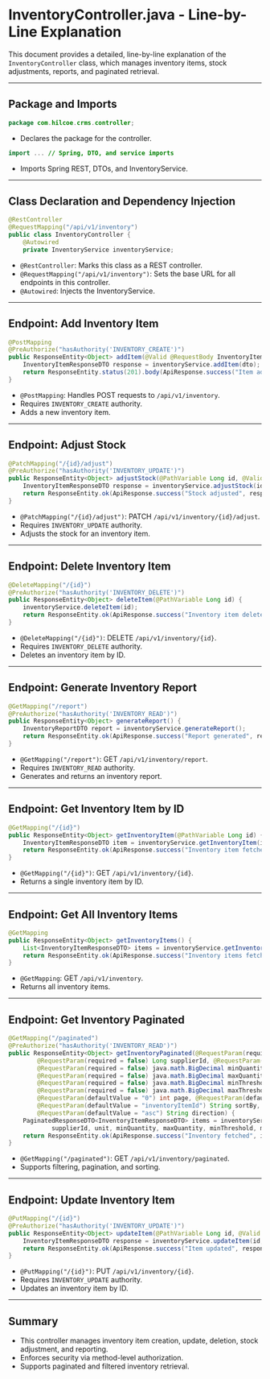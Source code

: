 # InventoryController.java - Line-by-Line Explanation

This document provides a detailed, line-by-line explanation of the `InventoryController` class, which manages inventory items, stock adjustments, reports, and paginated retrieval.

---

## Package and Imports

```java
package com.hilcoe.crms.controller;
```
- Declares the package for the controller.

```java
import ... // Spring, DTO, and service imports
```
- Imports Spring REST, DTOs, and InventoryService.

---

## Class Declaration and Dependency Injection

```java
@RestController
@RequestMapping("/api/v1/inventory")
public class InventoryController {
    @Autowired
    private InventoryService inventoryService;
```
- `@RestController`: Marks this class as a REST controller.
- `@RequestMapping("/api/v1/inventory")`: Sets the base URL for all endpoints in this controller.
- `@Autowired`: Injects the InventoryService.

---

## Endpoint: Add Inventory Item

```java
@PostMapping
@PreAuthorize("hasAuthority('INVENTORY_CREATE')")
public ResponseEntity<Object> addItem(@Valid @RequestBody InventoryItemDTO dto) {
    InventoryItemResponseDTO response = inventoryService.addItem(dto);
    return ResponseEntity.status(201).body(ApiResponse.success("Item added", response));
}
```
- `@PostMapping`: Handles POST requests to `/api/v1/inventory`.
- Requires `INVENTORY_CREATE` authority.
- Adds a new inventory item.

---

## Endpoint: Adjust Stock

```java
@PatchMapping("/{id}/adjust")
@PreAuthorize("hasAuthority('INVENTORY_UPDATE')")
public ResponseEntity<Object> adjustStock(@PathVariable Long id, @Valid @RequestBody StockAdjustmentDTO dto) {
    InventoryItemResponseDTO response = inventoryService.adjustStock(id, dto);
    return ResponseEntity.ok(ApiResponse.success("Stock adjusted", response));
}
```
- `@PatchMapping("/{id}/adjust")`: PATCH `/api/v1/inventory/{id}/adjust`.
- Requires `INVENTORY_UPDATE` authority.
- Adjusts the stock for an inventory item.

---

## Endpoint: Delete Inventory Item

```java
@DeleteMapping("/{id}")
@PreAuthorize("hasAuthority('INVENTORY_DELETE')")
public ResponseEntity<Object> deleteItem(@PathVariable Long id) {
    inventoryService.deleteItem(id);
    return ResponseEntity.ok(ApiResponse.success("Inventory item deleted", null));
}
```
- `@DeleteMapping("/{id}")`: DELETE `/api/v1/inventory/{id}`.
- Requires `INVENTORY_DELETE` authority.
- Deletes an inventory item by ID.

---

## Endpoint: Generate Inventory Report

```java
@GetMapping("/report")
@PreAuthorize("hasAuthority('INVENTORY_READ')")
public ResponseEntity<Object> generateReport() {
    InventoryReportDTO report = inventoryService.generateReport();
    return ResponseEntity.ok(ApiResponse.success("Report generated", report));
}
```
- `@GetMapping("/report")`: GET `/api/v1/inventory/report`.
- Requires `INVENTORY_READ` authority.
- Generates and returns an inventory report.

---

## Endpoint: Get Inventory Item by ID

```java
@GetMapping("/{id}")
public ResponseEntity<Object> getInventoryItem(@PathVariable Long id) {
    InventoryItemResponseDTO item = inventoryService.getInventoryItem(id);
    return ResponseEntity.ok(ApiResponse.success("Inventory item fetched", item));
}
```
- `@GetMapping("/{id}")`: GET `/api/v1/inventory/{id}`.
- Returns a single inventory item by ID.

---

## Endpoint: Get All Inventory Items

```java
@GetMapping
public ResponseEntity<Object> getInventoryItems() {
    List<InventoryItemResponseDTO> items = inventoryService.getInventoryItems();
    return ResponseEntity.ok(ApiResponse.success("Inventory items fetched", items));
}
```
- `@GetMapping`: GET `/api/v1/inventory`.
- Returns all inventory items.

---

## Endpoint: Get Inventory Paginated

```java
@GetMapping("/paginated")
@PreAuthorize("hasAuthority('INVENTORY_READ')")
public ResponseEntity<Object> getInventoryPaginated(@RequestParam(required = false) String name,
        @RequestParam(required = false) Long supplierId, @RequestParam(required = false) String unit,
        @RequestParam(required = false) java.math.BigDecimal minQuantity,
        @RequestParam(required = false) java.math.BigDecimal maxQuantity,
        @RequestParam(required = false) java.math.BigDecimal minThreshold,
        @RequestParam(required = false) java.math.BigDecimal maxThreshold,
        @RequestParam(defaultValue = "0") int page, @RequestParam(defaultValue = "10") int size,
        @RequestParam(defaultValue = "inventoryItemId") String sortBy,
        @RequestParam(defaultValue = "asc") String direction) {
    PaginatedResponseDTO<InventoryItemResponseDTO> items = inventoryService.getInventoryPaginatedAdvanced(name,
            supplierId, unit, minQuantity, maxQuantity, minThreshold, maxThreshold, page, size, sortBy, direction);
    return ResponseEntity.ok(ApiResponse.success("Inventory fetched", items));
}
```
- `@GetMapping("/paginated")`: GET `/api/v1/inventory/paginated`.
- Supports filtering, pagination, and sorting.

---

## Endpoint: Update Inventory Item

```java
@PutMapping("/{id}")
@PreAuthorize("hasAuthority('INVENTORY_UPDATE')")
public ResponseEntity<Object> updateItem(@PathVariable Long id, @Valid @RequestBody InventoryItemDTO dto) {
    InventoryItemResponseDTO response = inventoryService.updateItem(id, dto);
    return ResponseEntity.ok(ApiResponse.success("Item updated", response));
}
```
- `@PutMapping("/{id}")`: PUT `/api/v1/inventory/{id}`.
- Requires `INVENTORY_UPDATE` authority.
- Updates an inventory item by ID.

---

## Summary

- This controller manages inventory item creation, update, deletion, stock adjustment, and reporting.
- Enforces security via method-level authorization.
- Supports paginated and filtered inventory retrieval.

